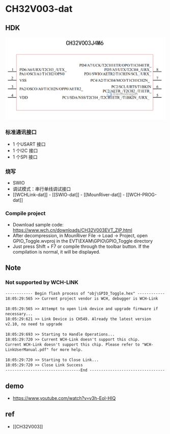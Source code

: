 
# CH32V003-dat 

## HDK

![](2023-09-27-17-15-24.png)

### 标准通讯接口 

- 1 个USART 接口 
- 1 个I2C 接口 
- 1 个SPI 接口


### 烧写

- SWIO 
- 调试模式：串行单线调试接口
- [[WCHLink-dat]] - [[SWIO-dat]] - [[MounRiver-dat]] - [[WCH-PROG-dat]]


### Compile project

- Download sample code: https://www.wch.cn/downloads/CH32V003EVT_ZIP.html
- After decompression, in MounRiver File -> Load -> Project, open GPIO_Toggle.wvproj in the EVT\EXAM\GPIO\GPIO_Toggle directory
- Just press Shift + F7 or compile through the toolbar button. If the compilation is normal, it will be displayed.

## Note

### Not supported by WCH-LINK

    ------------ Begin flash process of "obj\GPIO_Toggle.hex" ------------ 
    18:05:29:565 >> Current project vendor is WCH, debugger is WCH-Link

    18:05:29:565 >> Attempt to open link device and upgrade firmware if necessary...
    18:05:29:621 >> Link Device is CH549. Already the latest version v2.10, no need to upgrade

    18:05:29:693 >> Starting to Handle Operations...
    18:05:29:720 >> Current WCH-Link doesn't support this chip.
    Current WCH-Link doesn't support this chip. Please refer to "WCH-LinkUserManual.pdf" for more help.

    18:05:29:720 >> Starting to Close Link...
    18:05:29:720 >> Close Link Success
    ---------------------------------End ---------------------------------

## demo 

- https://www.youtube.com/watch?v=v3h-EoI-HIQ



## ref 

- [[CH32V003]]